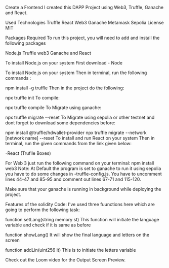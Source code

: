 Create a Frontend
I created this DAPP Project using Web3, Truffle, Ganache and React.

Used Technologies
Truffle
React
Web3
Ganache
Metamask Sepolia
License
MIT

Packages Required
To run this project, you will need to add and install the following packages

Node.js Truffle web3 Ganache and React

To install Node.js on your system
First download - Node

To install Node.js on your system
Then in terminal, run the following commands :

  npm install -g truffle
Then in the project do the following:

  npx truffle init
To compile:

  npx truffle compile
To Migrate using ganache:

  npx truffle migrate --reset
To Migrate using sepolia or other testnet and dont forget to download some dependencies before:

  npm install @truffle/hdwallet-provider
  npx truffle migrate --network [network name] --reset
To install and run React on your system
Then in terminal, run the given commands from the link given below:

-React (Truflle Boxes)

For Web 3 just run the following command on your terminal:
  npm install web3
Note:
At Default the program is set to ganache to run it using sepolia you have to do some changes in -truffle-config.js. You have to uncomment lines 44-47 and 85-95 and comment out lines 67-71 and 115-120.

Make sure that your ganache is running in background while deploying the project.

Features of the solidity Code:
I've used three fuunctions here which are going to perform the following task:

function setLang(string memory st)
This function will initiate the language variable and check if it is same as before

function showLang()
It will show the final language and letters on the screen

function addLin(uint256 lt)
This is to initiate the letters variable

Check out the Loom video for the Output Screen Preview.
